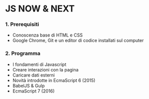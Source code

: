 # JS NOW & NEXT

### 1. Prerequisiti
* Conoscenza base di HTML e CSS
* Google Chrome, Git e un editor di codice installati sul computer

### 2. Programma
* I fondamenti di Javascript
* Creare interazioni con la pagina
* Caricare dati esterni
* Novità introdotte in EcmaScript 6 (2015)
* BabelJS & Gulp
* EcmaScript 7 (2016)
